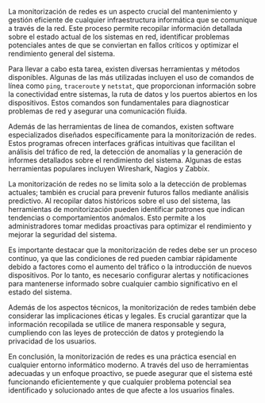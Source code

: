La monitorización de redes es un aspecto crucial del mantenimiento y gestión eficiente de cualquier infraestructura informática que se comunique a través de la red. Este proceso permite recopilar información detallada sobre el estado actual de los sistemas en red, identificar problemas potenciales antes de que se conviertan en fallos críticos y optimizar el rendimiento general del sistema.

Para llevar a cabo esta tarea, existen diversas herramientas y métodos disponibles. Algunas de las más utilizadas incluyen el uso de comandos de línea como `ping`, `traceroute` y `netstat`, que proporcionan información sobre la conectividad entre sistemas, la ruta de datos y los puertos abiertos en los dispositivos. Estos comandos son fundamentales para diagnosticar problemas de red y asegurar una comunicación fluida.

Además de las herramientas de línea de comandos, existen software especializados diseñados específicamente para la monitorización de redes. Estos programas ofrecen interfaces gráficas intuitivas que facilitan el análisis del tráfico de red, la detección de anomalías y la generación de informes detallados sobre el rendimiento del sistema. Algunas de estas herramientas populares incluyen Wireshark, Nagios y Zabbix.

La monitorización de redes no se limita solo a la detección de problemas actuales; también es crucial para prevenir futuros fallos mediante análisis predictivo. Al recopilar datos históricos sobre el uso del sistema, las herramientas de monitorización pueden identificar patrones que indican tendencias o comportamientos anómalos. Esto permite a los administradores tomar medidas proactivas para optimizar el rendimiento y mejorar la seguridad del sistema.

Es importante destacar que la monitorización de redes debe ser un proceso continuo, ya que las condiciones de red pueden cambiar rápidamente debido a factores como el aumento del tráfico o la introducción de nuevos dispositivos. Por lo tanto, es necesario configurar alertas y notificaciones para mantenerse informado sobre cualquier cambio significativo en el estado del sistema.

Además de los aspectos técnicos, la monitorización de redes también debe considerar las implicaciones éticas y legales. Es crucial garantizar que la información recopilada se utilice de manera responsable y segura, cumpliendo con las leyes de protección de datos y protegiendo la privacidad de los usuarios.

En conclusión, la monitorización de redes es una práctica esencial en cualquier entorno informático moderno. A través del uso de herramientas adecuadas y un enfoque proactivo, se puede asegurar que el sistema esté funcionando eficientemente y que cualquier problema potencial sea identificado y solucionado antes de que afecte a los usuarios finales.
